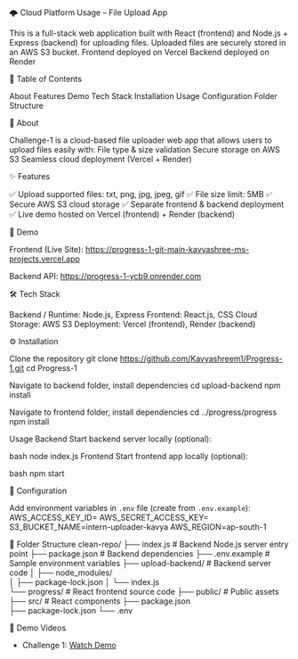 🌩️ Cloud Platform Usage – File Upload App

This is a full-stack web application built with React (frontend) and Node.js + Express (backend) for uploading files.
Uploaded files are securely stored in an AWS S3 bucket.
Frontend deployed on Vercel
Backend deployed on Render

📑 Table of Contents

About
Features
Demo
Tech Stack
Installation
Usage
Configuration
Folder Structure 
  

📌 About

Challenge-1 is a cloud-based file uploader web app that allows users to upload files easily with:
File type & size validation
Secure storage on AWS S3
Seamless cloud deployment (Vercel + Render)

✨ Features

✅ Upload supported files: txt, png, jpg, jpeg, gif
✅ File size limit: 5MB
✅ Secure AWS S3 cloud storage
✅ Separate frontend & backend deployment
✅ Live demo hosted on Vercel (frontend) + Render (backend)

🚀 Demo

Frontend (Live Site): https://progress-1-git-main-kavyashree-ms-projects.vercel.app

Backend API: https://progress-1-ycb9.onrender.com

🛠️ Tech Stack

Backend / Runtime: Node.js, Express
Frontend: React.js, CSS
Cloud Storage: AWS S3
Deployment: Vercel (frontend), Render (backend)

⚙️ Installation

Clone the repository
git clone https://github.com/Kavyashreem1/Progress-1.git
cd Progress-1

Navigate to backend folder, install dependencies
cd upload-backend
npm install

Navigate to frontend folder, install dependencies
cd ../progress/progress
npm install

Usage
Backend
Start backend server locally (optional):

bash
node index.js
Frontend
Start frontend app locally (optional):

bash
npm start

🔐 Configuration

Add environment variables in `.env` file (create from `.env.example`):
AWS_ACCESS_KEY_ID=
AWS_SECRET_ACCESS_KEY=
S3_BUCKET_NAME=intern-uploader-kavya
AWS_REGION=ap-south-1

📂 Folder Structure
clean-repo/
├── index.js              # Backend Node.js server entry point
├── package.json          # Backend dependencies
├── .env.example          # Sample environment variables
├── upload-backend/       # Backend server code
│   ├── node_modules/     
│   ├── package-lock.json 
│   └── index.js          
└── progress/             # React frontend source code
    ├── public/           # Public assets
    ├── src/              # React components
    ├── package.json      
    ├── package-lock.json 
    └── .env              


🎥 Demo Videos  
- Challenge 1: [Watch Demo](https://drive.google.com/file/d/1cy-A-BvxWYTUKrXvGr4NVbCGoIncjc0C/view?usp=sharing)  
